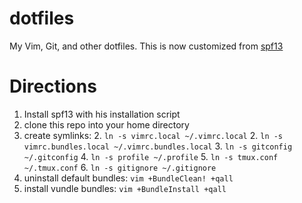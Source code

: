 # dotfiles

My Vim, Git, and other dotfiles. This is now customized from [spf13](https://github.com/spf13/spf13-vim)

# Directions

1. Install spf13 with his installation script
1. clone this repo into your home directory
2. create symlinks:
    2. ```ln -s vimrc.local ~/.vimrc.local```
    2. ```ln -s vimrc.bundles.local ~/.vimrc.bundles.local```
    3. ```ln -s gitconfig ~/.gitconfig```
    4. ```ln -s profile ~/.profile```
    5. ```ln -s tmux.conf ~/.tmux.conf```
    6. ```ln -s gitignore ~/.gitignore```
3. uninstall default bundles: ```vim +BundleClean! +qall```
3. install vundle bundles: ```vim +BundleInstall +qall```
